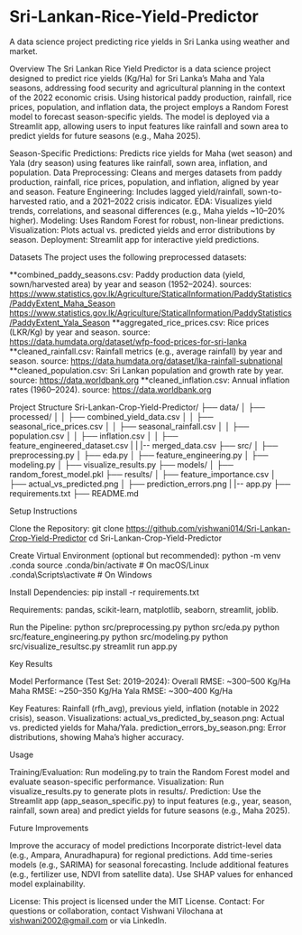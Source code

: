 # Sri-Lankan-Rice-Yield-Predictor

A data science project predicting rice yields in Sri Lanka using weather and market.

Overview
The Sri Lankan Rice Yield Predictor is a data science project designed to predict rice yields (Kg/Ha) for Sri Lanka’s Maha and Yala seasons, addressing food security and agricultural planning in the context of the 2022 economic crisis. Using historical paddy production, rainfall, rice prices, population, and inflation data, the project employs a Random Forest model to forecast season-specific yields. The model is deployed via a Streamlit app, allowing users to input features like rainfall and sown area to predict yields for future seasons (e.g., Maha 2025).

Season-Specific Predictions: Predicts rice yields for Maha (wet season) and Yala (dry season) using features like rainfall, sown area, inflation, and population.
Data Preprocessing: Cleans and merges datasets from paddy production, rainfall, rice prices, population, and inflation, aligned by year and season.
Feature Engineering: Includes lagged yield/rainfall, sown-to-harvested ratio, and a 2021–2022 crisis indicator.
EDA: Visualizes yield trends, correlations, and seasonal differences (e.g., Maha yields ~10–20% higher).
Modeling: Uses Random Forest for robust, non-linear predictions.
Visualization: Plots actual vs. predicted yields and error distributions by season.
Deployment: Streamlit app for interactive yield predictions.

Datasets
The project uses the following preprocessed datasets:

**combined_paddy_seasons.csv: Paddy production data (yield, sown/harvested area) by year and season (1952–2024).
sources: https://www.statistics.gov.lk/Agriculture/StaticalInformation/PaddyStatistics/PaddyExtent_Maha_Season
https://www.statistics.gov.lk/Agriculture/StaticalInformation/PaddyStatistics/PaddyExtent_Yala_Season
**aggregated_rice_prices.csv: Rice prices (LKR/Kg) by year and season.
source: https://data.humdata.org/dataset/wfp-food-prices-for-sri-lanka
**cleaned_rainfall.csv: Rainfall metrics (e.g., average rainfall) by year and season.
source: https://data.humdata.org/dataset/lka-rainfall-subnational
**cleaned_population.csv: Sri Lankan population and growth rate by year.
source: https://data.worldbank.org
\*\*cleaned_inflation.csv: Annual inflation rates (1960–2024).
source: https://data.worldbank.org

Project Structure
Sri-Lankan-Crop-Yield-Predictor/
├── data/
│ ├── processed/
│ │ ├── combined_yield_data.csv
│ │ ├── seasonal_rice_prices.csv
│ │ ├── seasonal_rainfall.csv
│ │ ├── population.csv
│ │ ├── inflation.csv
│ │ ├── feature_engineered_dataset.csv
| | |-- merged_data.csv
├── src/
│ ├── preprocessing.py
│ ├── eda.py
│ ├── feature_engineering.py
│ ├── modeling.py
│ ├── visualize_results.py
├── models/
│ ├── random_forest_model.pkl
├── results/
│ ├── feature_importance.csv
│ ├── actual_vs_predicted.png
│ ├── prediction_errors.png
| |-- app.py
├── requirements.txt
├── README.md

Setup Instructions

Clone the Repository:
git clone https://github.com/vishwani014/Sri-Lankan-Crop-Yield-Predictor
cd Sri-Lankan-Crop-Yield-Predictor

Create Virtual Environment (optional but recommended):
python -m venv .conda
source .conda/bin/activate # On macOS/Linux
.conda\Scripts\activate # On Windows

Install Dependencies:
pip install -r requirements.txt

Requirements: pandas, scikit-learn, matplotlib, seaborn, streamlit, joblib.

Run the Pipeline:
python src/preprocessing.py
python src/eda.py
python src/feature_engineering.py
python src/modeling.py
python src/visualize_resultsc.py
streamlit run app.py

Key Results

Model Performance (Test Set: 2019–2024):
Overall RMSE: ~300–500 Kg/Ha
Maha RMSE: ~250–350 Kg/Ha
Yala RMSE: ~300–400 Kg/Ha

Key Features: Rainfall (rfh_avg), previous yield, inflation (notable in 2022 crisis), season.
Visualizations:
actual_vs_predicted_by_season.png: Actual vs. predicted yields for Maha/Yala.
prediction_errors_by_season.png: Error distributions, showing Maha’s higher accuracy.

Usage

Training/Evaluation: Run modeling.py to train the Random Forest model and evaluate season-specific performance.
Visualization: Run visualize_results.py to generate plots in results/.
Prediction: Use the Streamlit app (app_season_specific.py) to input features (e.g., year, season, rainfall, sown area) and predict yields for future seasons (e.g., Maha 2025).

Future Improvements

Improve the accuracy of model predictions
Incorporate district-level data (e.g., Ampara, Anuradhapura) for regional predictions.
Add time-series models (e.g., SARIMA) for seasonal forecasting.
Include additional features (e.g., fertilizer use, NDVI from satellite data).
Use SHAP values for enhanced model explainability.

License: This project is licensed under the MIT License.
Contact: For questions or collaboration, contact Vishwani Vilochana at vishwani2002@gmail.com or via LinkedIn.
